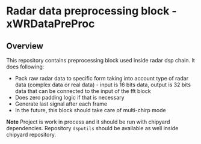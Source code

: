 
Radar data preprocessing block - xWRDataPreProc
=======================================================

## Overview

This repository contains preprocessing block used inside radar dsp chain. It does following:

* Pack raw radar data to specific form taking into account type of radar data (complex data or real data) - input is 16 bits data, output is 32 bits data that can be connected to the input of the fft block
* Does zero padding logic if that is necessary
* Generate last signal after each frame
* In the future, this block should take care of multi-chirp mode

**Note**  Project is work in process and it should be run with chipyard dependencies. Repository `dsputils` should be available as well inside chipyard repository.
